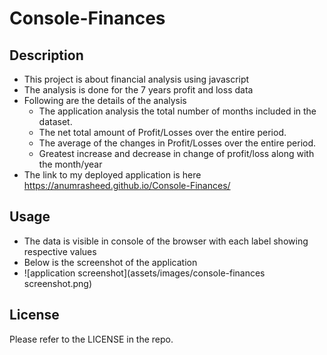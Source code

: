 # Console-Finances

## Description
-  This project is about financial analysis using javascript
-  The analysis is done for the 7 years profit and loss data
-  Following are the details of the analysis
   - The application analysis the total number of months included in the dataset.
   - The net total amount of Profit/Losses over the entire period.
   - The average of the changes in Profit/Losses over the entire period.
   - Greatest increase and decrease in change of profit/loss along with the month/year
-  The link to my deployed application is here
  https://anumrasheed.github.io/Console-Finances/

## Usage
-  The data is visible in console of the browser with each label showing respective values
-  Below is the screenshot of the application
-  ![application screenshot](assets/images/console-finances screenshot.png)

## License

 Please refer to the LICENSE in the repo.

